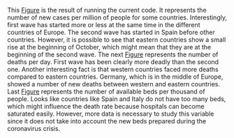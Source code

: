 This [Figure](https://github.com/agmarin87/agmarin-PythonProjects/blob/master/COVID%20project/Figure%20COVID%20new%20cases.png) is the result of running the current code. It represents the number of new cases per million of people for some countries. Interestingly, first wave has started more or less at the same time in the different countries of Europe. The second wave has started in Spain before other countries. However, it is possible to see that eastern countries show a small rise at the beginning of October, which might mean that they are at the beginning of the second wave.
The next [Figure](https://github.com/agmarin87/agmarin-PythonProjects/blob/master/COVID%20project/Figure%20COVID%20new%20deaths.png) represents the number of deaths per day. First wave has been clearly more deadly than the second one. Another interesting fact is that western countries faced more deaths compared to eastern countries. Germany, which is in the middle of Europe, showed a number of new deaths between western and eastern countries.
Last [Figure](https://github.com/agmarin87/agmarin-PythonProjects/blob/master/COVID%20project/Figure%20COVID%20hospital%20beds.png) represents the number of available beds per thousand of people. Looks like countries like Spain and Italy do not have too many beds, which might influence the death rate because hospitals can become saturated easily. However, more data is necessary to study this variable since it does not take into account the new beds prepared during the coronavirus crisis.
